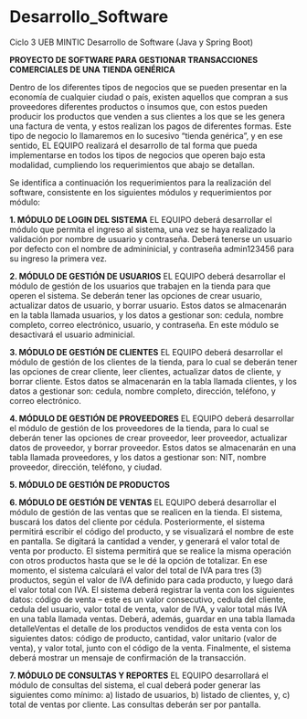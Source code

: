 # Desarrollo_Software
Ciclo 3 UEB MINTIC Desarrollo de Software (Java y Spring Boot)

**PROYECTO DE SOFTWARE PARA GESTIONAR TRANSACCIONES COMERCIALES DE UNA TIENDA GENÉRICA**

Dentro de los diferentes tipos de negocios que se pueden presentar en la economía de cualquier ciudad o país, existen aquellos que compran a sus proveedores diferentes productos o insumos que, con estos pueden producir los productos que venden a sus clientes a los que se les genera una factura de venta, y estos realizan los pagos de diferentes formas. Este tipo de negocio lo llamaremos en lo sucesivo “tienda genérica”, y en ese sentido, EL EQUIPO realizará el desarrollo de tal forma que pueda implementarse en todos los tipos de negocios que operen bajo esta modalidad, cumpliendo los requerimientos que abajo se detallan.

Se identifica a continuación los requerimientos para la realización del software, consistente en los siguientes módulos y requerimientos por módulo:

**1. MÓDULO DE LOGIN DEL SISTEMA**
EL EQUIPO deberá desarrollar el módulo que permita el ingreso al sistema, una vez se haya realizado la validación por nombre de usuario y contraseña. Deberá tenerse un usuario por defecto con el nombre de admininicial, y contraseña admin123456 para su ingreso la primera vez.

**2. MÓDULO DE GESTIÓN DE USUARIOS**
EL EQUIPO deberá desarrollar el módulo de gestión de los usuarios que trabajen en la tienda para que operen el sistema. Se deberán tener las opciones de crear usuario, actualizar datos de usuario, y borrar usuario. Estos datos se almacenarán en la tabla llamada usuarios, y los datos a gestionar son: cedula, nombre completo, correo electrónico, usuario, y contraseña. En este módulo se desactivará el usuario adminicial.

**3. MÓDULO DE GESTIÓN DE CLIENTES**
EL EQUIPO deberá desarrollar el módulo de gestión de los clientes de la tienda, para lo cual se deberán tener las opciones de crear cliente, leer clientes, actualizar datos de cliente, y borrar cliente. Estos datos se almacenarán en la tabla llamada clientes, y los datos a gestionar son: cedula, nombre completo, dirección, teléfono, y correo electrónico.

**4. MÓDULO DE GESTIÓN DE PROVEEDORES**
EL EQUIPO deberá desarrollar el módulo de gestión de los proveedores de la tienda, para lo cual se deberán tener las opciones de crear proveedor, leer proveedor, actualizar datos de proveedor, y borrar proveedor. Estos datos se almacenarán en una tabla llamada proveedores, y los datos a gestionar son: NIT, nombre proveedor, dirección, teléfono, y ciudad.

**5. MÓDULO DE GESTIÓN DE PRODUCTOS**

**6. MÓDULO DE GESTIÓN DE VENTAS**
EL EQUIPO deberá desarrollar el módulo de gestión de las ventas que se realicen en la tienda. El sistema, buscará los datos del cliente por cédula. Posteriormente, el sistema permitirá escribir el código del producto, y se visualizará el nombre de este en pantalla. Se digitará la cantidad a vender, y generará el valor total de venta por producto. El sistema permitirá que se realice la misma operación con otros productos hasta que se le dé la opción de totalizar. En ese momento, el sistema calculará el valor del total de IVA para tres (3) productos, según el valor de IVA definido para cada producto, y luego dará el valor total con IVA.
El sistema deberá registrar la venta con los siguientes datos: código de venta – este es un valor consecutivo, cedula del cliente, cedula del usuario, valor total de venta, valor de IVA, y valor total más IVA en una tabla llamada ventas. Deberá, además, guardar en una tabla llamada detalleVentas el detalle de los productos vendidos de esta venta con los siguientes datos: código de producto, cantidad, valor unitario (valor de venta), y valor total, junto con el código de la venta. Finalmente, el sistema deberá mostrar un mensaje de confirmación de la transacción.

**7. MÓDULO DE CONSULTAS Y REPORTES**
EL EQUIPO desarrollará el módulo de consultas del sistema, el cual deberá poder generar las siguientes como mínimo: a) listado de usuarios, b) listado de clientes, y, c) total de ventas por cliente. Las consultas deberán ser por pantalla.
